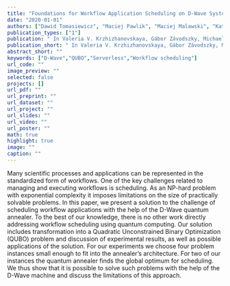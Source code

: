 ```yaml
---
title: "Foundations for Workflow Application Scheduling on D-Wave System"
date: "2020-01-01"
authors: ["Dawid Tomasiewicz", "Maciej Pawlik", "Maciej Malawski", "Katarzyna Rycerz"]
publication_types: ["1"]
publication: " In Valeria V. Krzhizhanovskaya, Gábor Závodszky, Michael H. Lees, Jack J. Dongarra, Peter M. A. Sloot, Sérgio Brissos & João Teixeira: Computational Science – ICCS 2020. 1  516--530. Cham: Springer International Publishing https://doi.org/10.1007/978-3-030-50433-5_40. ISBN: 978-3-030-50433-5"
publication_short: " In Valeria V. Krzhizhanovskaya, Gábor Závodszky, Michael H. Lees, Jack J. Dongarra, Peter M. A. Sloot, Sérgio Brissos & João Teixeira: Computational Science – ICCS 2020. 1  516--530. Cham: Springer International Publishing https://doi.org/10.1007/978-3-030-50433-5_40. ISBN: 978-3-030-50433-5"
abstract_short: ""
keywords: ["D-Wave","QUBO","Serverless","Workflow scheduling"]
url_code: ""
image_preview: ""
selected: false
projects: []
url_pdf: ""
url_preprint: ""
url_dataset: ""
url_project: ""
url_slides: ""
url_video: ""
url_poster: ""
math: true
highlight: true
image: ""
caption: ""
---
```

Many scientific processes and applications can be represented in the standardized form of workflows. One of the key challenges related to managing and executing workflows is scheduling. As an NP-hard problem with exponential complexity it imposes limitations on the size of practically solvable problems. In this paper, we present a solution to the challenge of scheduling workflow applications with the help of the D-Wave quantum annealer. To the best of our knowledge, there is no other work directly addressing workflow scheduling using quantum computing. Our solution includes transformation into a Quadratic Unconstrained Binary Optimization (QUBO) problem and discussion of experimental results, as well as possible applications of the solution. For our experiments we choose four problem instances small enough to fit into the annealer’s architecture. For two of our instances the quantum annealer finds the global optimum for scheduling. We thus show that it is possible to solve such problems with the help of the D-Wave machine and discuss the limitations of this approach.
